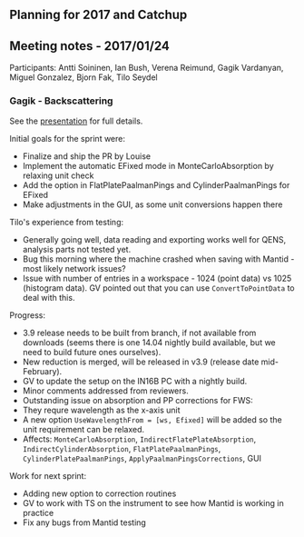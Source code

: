 ## Planning for 2017 and Catchup

## Meeting notes - 2017/01/24

Participants: Antti Soininen, Ian Bush, Verena Reimund, Gagik Vardanyan, Miguel Gonzalez, Bjorn Fak, Tilo Seydel

### Gagik - Backscattering

See the [presentation](2017-01-30-Backscattering.pdf) for full details.

Initial goals for the sprint were:
 * Finalize and ship the PR by Louise
 * Implement the automatic EFixed mode in MonteCarloAbsorption by relaxing unit check
 * Add the option in FlatPlatePaalmanPings and CylinderPaalmanPings for EFixed
 * Make adjustments in the GUI, as some unit conversions happen there

Tilo's experience from testing:
 * Generally going well, data reading and exporting works well for QENS, analysis parts not tested yet.
 * Bug this morning where the machine crashed when saving with Mantid - most likely network issues?
 * Issue with number of entries in a workspace - 1024 (point data) vs 1025 (histogram data). GV pointed out that you can use `ConvertToPointData` to deal with this.

Progress:
* 3.9 release needs to be built from branch, if not available from downloads (seems there is one 14.04 nightly build available, but we need to build future ones ourselves).
* New reduction is merged, will be released in v3.9 (release date mid-February).
* GV to update the setup on the IN16B PC with a nightly build.
* Minor comments addressed from reviewers.
* Outstanding issue on absorption and PP corrections for FWS:
 * They requre wavelength as the x-axis unit
 * A new option `UseWavelengthFrom = [ws, Efixed]` will be added so the unit requirement can be relaxed.
 * Affects: `MonteCarloAbsorption`, `IndirectFlatePlateAbsorption`, `IndirectCylinderAbsorption`, `FlatPlatePaalmanPings`, `CylinderPlatePaalmanPings`, `ApplyPaalmanPingsCorrections`, GUI

Work for next sprint:
 * Adding new option to correction routines
 * GV to work with TS on the instrument to see how Mantid is working in practice
 * Fix any bugs from Mantid testing





